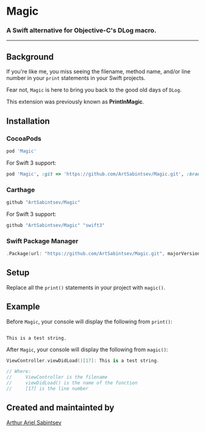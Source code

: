 # Magic

### A Swift alternative for Objective-C's DLog macro.

---

## Background

If you're like me, you miss seeing the filename, method name, and/or line number in your `print` statements in your Swift projects.

Fear not, `Magic` is here to bring you back to the good old days of `DLog`.

This extension was previously known as **PrintlnMagic**.

## Installation

### **CocoaPods**
``` ruby
pod 'Magic'
```
For Swift 3 support:

```ruby
pod 'Magic', :git => 'https://github.com/ArtSabintsev/Magic.git', :branch => 'swift3'
```

### **Carthage**
``` swift
github "ArtSabintsev/Magic"
```

For Swift 3 support:

``` swift
github "ArtSabintsev/Magic" "swift3"
```

### Swift Package Manager
``` swift
.Package(url: "https://github.com/ArtSabintsev/Magic.git", majorVersion: 2)
```

## Setup

Replace all the `print()` statements in your project with `magic()`.

## Example
Before `Magic`, your console will display the following from `print()`:

```

This is a test string.

```

After `Magic`, your console will display the following from `magic()`:

```swift
ViewController.viewDidLoad()[17]: This is a test string.

// Where:
//     ViewController is the filename
//     viewDidLoad() is the name of the function
//     [17] is the line number
```

## Created and maintainted by
[Arthur Ariel Sabintsev](http://www.sabintsev.com)
